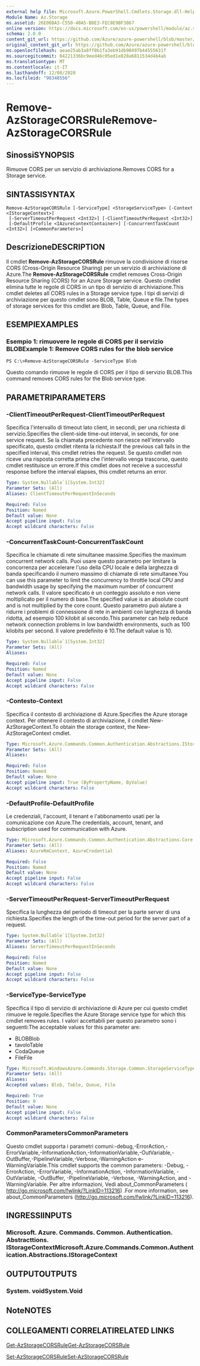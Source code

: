 ```yaml
---
external help file: Microsoft.Azure.PowerShell.Cmdlets.Storage.dll-Help.xml
Module Name: Az.Storage
ms.assetid: 26E06BA3-C550-40A5-B8E3-FEC8E9BF3867
online version: https://docs.microsoft.com/en-us/powershell/module/az.storage/remove-azstoragecorsrule
schema: 2.0.0
content_git_url: https://github.com/Azure/azure-powershell/blob/master/src/Storage/Storage.Management/help/Remove-AzStorageCORSRule.md
original_content_git_url: https://github.com/Azure/azure-powershell/blob/master/src/Storage/Storage.Management/help/Remove-AzStorageCORSRule.md
ms.openlocfilehash: aeae25ab3a8ff0b1fa3eb91db90497b44555631f
ms.sourcegitcommit: 04221336bc9eed46c05ed1e828a6811534d4b4ab
ms.translationtype: MT
ms.contentlocale: it-IT
ms.lasthandoff: 12/08/2020
ms.locfileid: "98348556"
---
```

# <span data-ttu-id="baf01-101">Remove-AzStorageCORSRule</span><span class="sxs-lookup"><span data-stu-id="baf01-101">Remove-AzStorageCORSRule</span></span>

## <span data-ttu-id="baf01-102">Sinossi</span><span class="sxs-lookup"><span data-stu-id="baf01-102">SYNOPSIS</span></span>
<span data-ttu-id="baf01-103">Rimuove CORS per un servizio di archiviazione.</span><span class="sxs-lookup"><span data-stu-id="baf01-103">Removes CORS for a Storage service.</span></span>

## <span data-ttu-id="baf01-104">SINTASSI</span><span class="sxs-lookup"><span data-stu-id="baf01-104">SYNTAX</span></span>

```
Remove-AzStorageCORSRule [-ServiceType] <StorageServiceType> [-Context <IStorageContext>]
 [-ServerTimeoutPerRequest <Int32>] [-ClientTimeoutPerRequest <Int32>]
 [-DefaultProfile <IAzureContextContainer>] [-ConcurrentTaskCount <Int32>] [<CommonParameters>]
```

## <span data-ttu-id="baf01-105">Descrizione</span><span class="sxs-lookup"><span data-stu-id="baf01-105">DESCRIPTION</span></span>
<span data-ttu-id="baf01-106">Il cmdlet **Remove-AzStorageCORSRule** rimuove la condivisione di risorse CORS (Cross-Origin Resource Sharing) per un servizio di archiviazione di Azure.</span><span class="sxs-lookup"><span data-stu-id="baf01-106">The **Remove-AzStorageCORSRule** cmdlet removes Cross-Origin Resource Sharing (CORS) for an Azure Storage service.</span></span>
<span data-ttu-id="baf01-107">Questo cmdlet elimina tutte le regole di CORS in un tipo di servizio di archiviazione.</span><span class="sxs-lookup"><span data-stu-id="baf01-107">This cmdlet deletes all CORS rules in a Storage service type.</span></span>
<span data-ttu-id="baf01-108">I tipi di servizi di archiviazione per questo cmdlet sono BLOB, Table, Queue e file.</span><span class="sxs-lookup"><span data-stu-id="baf01-108">The types of storage services for this cmdlet are Blob, Table, Queue, and File.</span></span>

## <span data-ttu-id="baf01-109">ESEMPI</span><span class="sxs-lookup"><span data-stu-id="baf01-109">EXAMPLES</span></span>

### <span data-ttu-id="baf01-110">Esempio 1: rimuovere le regole di CORS per il servizio BLOB</span><span class="sxs-lookup"><span data-stu-id="baf01-110">Example 1: Remove CORS rules for the blob service</span></span>
```
PS C:\>Remove-AzStorageCORSRule -ServiceType Blob
```

<span data-ttu-id="baf01-111">Questo comando rimuove le regole di CORS per il tipo di servizio BLOB.</span><span class="sxs-lookup"><span data-stu-id="baf01-111">This command removes CORS rules for the Blob service type.</span></span>

## <span data-ttu-id="baf01-112">PARAMETRI</span><span class="sxs-lookup"><span data-stu-id="baf01-112">PARAMETERS</span></span>

### <span data-ttu-id="baf01-113">-ClientTimeoutPerRequest</span><span class="sxs-lookup"><span data-stu-id="baf01-113">-ClientTimeoutPerRequest</span></span>
<span data-ttu-id="baf01-114">Specifica l'intervallo di timeout lato client, in secondi, per una richiesta di servizio.</span><span class="sxs-lookup"><span data-stu-id="baf01-114">Specifies the client-side time-out interval, in seconds, for one service request.</span></span>
<span data-ttu-id="baf01-115">Se la chiamata precedente non riesce nell'intervallo specificato, questo cmdlet ritenta la richiesta.</span><span class="sxs-lookup"><span data-stu-id="baf01-115">If the previous call fails in the specified interval, this cmdlet retries the request.</span></span>
<span data-ttu-id="baf01-116">Se questo cmdlet non riceve una risposta corretta prima che l'intervallo venga trascorso, questo cmdlet restituisce un errore.</span><span class="sxs-lookup"><span data-stu-id="baf01-116">If this cmdlet does not receive a successful response before the interval elapses, this cmdlet returns an error.</span></span>

```yaml
Type: System.Nullable`1[System.Int32]
Parameter Sets: (All)
Aliases: ClientTimeoutPerRequestInSeconds

Required: False
Position: Named
Default value: None
Accept pipeline input: False
Accept wildcard characters: False
```

### <span data-ttu-id="baf01-117">-ConcurrentTaskCount</span><span class="sxs-lookup"><span data-stu-id="baf01-117">-ConcurrentTaskCount</span></span>
<span data-ttu-id="baf01-118">Specifica le chiamate di rete simultanee massime.</span><span class="sxs-lookup"><span data-stu-id="baf01-118">Specifies the maximum concurrent network calls.</span></span>
<span data-ttu-id="baf01-119">Puoi usare questo parametro per limitare la concorrenza per accelerare l'uso della CPU locale e della larghezza di banda specificando il numero massimo di chiamate di rete simultanee.</span><span class="sxs-lookup"><span data-stu-id="baf01-119">You can use this parameter to limit the concurrency to throttle local CPU and bandwidth usage by specifying the maximum number of concurrent network calls.</span></span>
<span data-ttu-id="baf01-120">Il valore specificato è un conteggio assoluto e non viene moltiplicato per il numero di base.</span><span class="sxs-lookup"><span data-stu-id="baf01-120">The specified value is an absolute count and is not multiplied by the core count.</span></span>
<span data-ttu-id="baf01-121">Questo parametro può aiutare a ridurre i problemi di connessione di rete in ambienti con larghezza di banda ridotta, ad esempio 100 kilobit al secondo.</span><span class="sxs-lookup"><span data-stu-id="baf01-121">This parameter can help reduce network connection problems in low bandwidth environments, such as 100 kilobits per second.</span></span>
<span data-ttu-id="baf01-122">Il valore predefinito è 10.</span><span class="sxs-lookup"><span data-stu-id="baf01-122">The default value is 10.</span></span>

```yaml
Type: System.Nullable`1[System.Int32]
Parameter Sets: (All)
Aliases:

Required: False
Position: Named
Default value: None
Accept pipeline input: False
Accept wildcard characters: False
```

### <span data-ttu-id="baf01-123">-Contesto</span><span class="sxs-lookup"><span data-stu-id="baf01-123">-Context</span></span>
<span data-ttu-id="baf01-124">Specifica il contesto di archiviazione di Azure.</span><span class="sxs-lookup"><span data-stu-id="baf01-124">Specifies the Azure storage context.</span></span>
<span data-ttu-id="baf01-125">Per ottenere il contesto di archiviazione, il cmdlet New-AzStorageContext.</span><span class="sxs-lookup"><span data-stu-id="baf01-125">To obtain the storage context, the New-AzStorageContext cmdlet.</span></span>

```yaml
Type: Microsoft.Azure.Commands.Common.Authentication.Abstractions.IStorageContext
Parameter Sets: (All)
Aliases:

Required: False
Position: Named
Default value: None
Accept pipeline input: True (ByPropertyName, ByValue)
Accept wildcard characters: False
```

### <span data-ttu-id="baf01-126">-DefaultProfile</span><span class="sxs-lookup"><span data-stu-id="baf01-126">-DefaultProfile</span></span>
<span data-ttu-id="baf01-127">Le credenziali, l'account, il tenant e l'abbonamento usati per la comunicazione con Azure.</span><span class="sxs-lookup"><span data-stu-id="baf01-127">The credentials, account, tenant, and subscription used for communication with Azure.</span></span>

```yaml
Type: Microsoft.Azure.Commands.Common.Authentication.Abstractions.Core.IAzureContextContainer
Parameter Sets: (All)
Aliases: AzureRmContext, AzureCredential

Required: False
Position: Named
Default value: None
Accept pipeline input: False
Accept wildcard characters: False
```

### <span data-ttu-id="baf01-128">-ServerTimeoutPerRequest</span><span class="sxs-lookup"><span data-stu-id="baf01-128">-ServerTimeoutPerRequest</span></span>
<span data-ttu-id="baf01-129">Specifica la lunghezza del periodo di timeout per la parte server di una richiesta.</span><span class="sxs-lookup"><span data-stu-id="baf01-129">Specifies the length of the time-out period for the server part of a request.</span></span>

```yaml
Type: System.Nullable`1[System.Int32]
Parameter Sets: (All)
Aliases: ServerTimeoutPerRequestInSeconds

Required: False
Position: Named
Default value: None
Accept pipeline input: False
Accept wildcard characters: False
```

### <span data-ttu-id="baf01-130">-ServiceType</span><span class="sxs-lookup"><span data-stu-id="baf01-130">-ServiceType</span></span>
<span data-ttu-id="baf01-131">Specifica il tipo di servizio di archiviazione di Azure per cui questo cmdlet rimuove le regole.</span><span class="sxs-lookup"><span data-stu-id="baf01-131">Specifies the Azure Storage service type for which this cmdlet removes rules.</span></span>
<span data-ttu-id="baf01-132">I valori accettabili per questo parametro sono i seguenti:</span><span class="sxs-lookup"><span data-stu-id="baf01-132">The acceptable values for this parameter are:</span></span>
- <span data-ttu-id="baf01-133">BLOB</span><span class="sxs-lookup"><span data-stu-id="baf01-133">Blob</span></span> 
- <span data-ttu-id="baf01-134">tavolo</span><span class="sxs-lookup"><span data-stu-id="baf01-134">Table</span></span> 
- <span data-ttu-id="baf01-135">Coda</span><span class="sxs-lookup"><span data-stu-id="baf01-135">Queue</span></span> 
- <span data-ttu-id="baf01-136">File</span><span class="sxs-lookup"><span data-stu-id="baf01-136">File</span></span>

```yaml
Type: Microsoft.WindowsAzure.Commands.Storage.Common.StorageServiceType
Parameter Sets: (All)
Aliases:
Accepted values: Blob, Table, Queue, File

Required: True
Position: 0
Default value: None
Accept pipeline input: False
Accept wildcard characters: False
```

### <span data-ttu-id="baf01-137">CommonParameters</span><span class="sxs-lookup"><span data-stu-id="baf01-137">CommonParameters</span></span>
<span data-ttu-id="baf01-138">Questo cmdlet supporta i parametri comuni:-debug,-ErrorAction,-ErrorVariable,-InformationAction,-InformationVariable,-OutVariable,-OutBuffer,-PipelineVariable,-Verbose,-WarningAction e-WarningVariable.</span><span class="sxs-lookup"><span data-stu-id="baf01-138">This cmdlet supports the common parameters: -Debug, -ErrorAction, -ErrorVariable, -InformationAction, -InformationVariable, -OutVariable, -OutBuffer, -PipelineVariable, -Verbose, -WarningAction, and -WarningVariable.</span></span> <span data-ttu-id="baf01-139">Per altre informazioni, Vedi about_CommonParameters ( http://go.microsoft.com/fwlink/?LinkID=113216) .</span><span class="sxs-lookup"><span data-stu-id="baf01-139">For more information, see about_CommonParameters (http://go.microsoft.com/fwlink/?LinkID=113216).</span></span>

## <span data-ttu-id="baf01-140">INGRESSI</span><span class="sxs-lookup"><span data-stu-id="baf01-140">INPUTS</span></span>

### <span data-ttu-id="baf01-141">Microsoft. Azure. Commands. Common. Authentication. Abstracttions. IStorageContext</span><span class="sxs-lookup"><span data-stu-id="baf01-141">Microsoft.Azure.Commands.Common.Authentication.Abstractions.IStorageContext</span></span>

## <span data-ttu-id="baf01-142">OUTPUT</span><span class="sxs-lookup"><span data-stu-id="baf01-142">OUTPUTS</span></span>

### <span data-ttu-id="baf01-143">System. void</span><span class="sxs-lookup"><span data-stu-id="baf01-143">System.Void</span></span>

## <span data-ttu-id="baf01-144">Note</span><span class="sxs-lookup"><span data-stu-id="baf01-144">NOTES</span></span>

## <span data-ttu-id="baf01-145">COLLEGAMENTI CORRELATI</span><span class="sxs-lookup"><span data-stu-id="baf01-145">RELATED LINKS</span></span>

[<span data-ttu-id="baf01-146">Get-AzStorageCORSRule</span><span class="sxs-lookup"><span data-stu-id="baf01-146">Get-AzStorageCORSRule</span></span>](./Get-AzStorageCORSRule.md)

[<span data-ttu-id="baf01-147">Set-AzStorageCORSRule</span><span class="sxs-lookup"><span data-stu-id="baf01-147">Set-AzStorageCORSRule</span></span>](./Set-AzStorageCORSRule.md)



